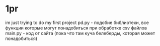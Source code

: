 # 1pr
im just trying to do my first project
pd.py -  подобие библиотеки, все функции которые могут понадобиться при обработке csv файлов
main.py - код от сайта (пока что там куча белеберды, которая может понадобиться)

